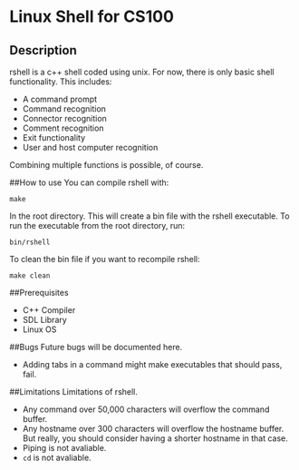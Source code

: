 # Linux Shell for CS100
## Description

rshell is a c++ shell coded using unix. For now, there is only basic shell functionality. This includes:

* A command prompt
* Command recognition
* Connector recognition
* Comment recognition
* Exit functionality
* User and host computer recognition

Combining multiple functions is possible, of course.

##How to use
You can compile rshell with:

``make``

In the root directory. This will create a bin file with the rshell executable.
To run the executable from the root directory, run:

``bin/rshell``

To clean the bin file if you want to recompile rshell:

``make clean``

##Prerequisites

* C++ Compiler
* SDL Library
* Linux OS

##Bugs
Future bugs will be documented here.

* Adding tabs in a command might make executables that should pass, fail.

##Limitations
Limitations of rshell.

* Any command over 50,000 characters will overflow the command buffer.
* Any hostname over 300 characters will overflow the hostname buffer.
But really, you should consider having a shorter hostname in that case.
* Piping is not avaliable.
* ``cd`` is not avaliable.
